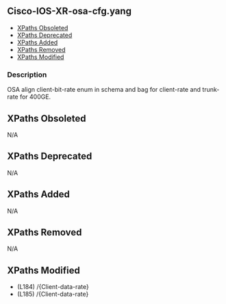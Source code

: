## Cisco-IOS-XR-osa-cfg.yang

- [XPaths Obsoleted](#xpaths-obsoleted)
- [XPaths Deprecated](#xpaths-deprecated)
- [XPaths Added](#xpaths-added)
- [XPaths Removed](#xpaths-removed)
- [XPaths Modified](#xpaths-modified)

### Description

OSA align client-bit-rate enum in schema and bag for client-rate and trunk-rate for 400GE.

## XPaths Obsoleted

N/A

## XPaths Deprecated

N/A

## XPaths Added

N/A

## XPaths Removed

N/A

## XPaths Modified

- (L184)	/{Client-data-rate}
- (L185)	/{Client-data-rate}

